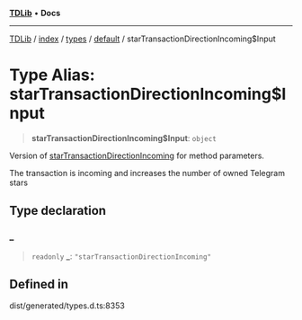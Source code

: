 [**TDLib**](../../../../../../README.md) • **Docs**

***

[TDLib](../../../../../../modules.md) / [index](../../../../../README.md) / [types](../../../README.md) / [default](../README.md) / starTransactionDirectionIncoming$Input

# Type Alias: starTransactionDirectionIncoming$Input

> **starTransactionDirectionIncoming$Input**: `object`

Version of [starTransactionDirectionIncoming](starTransactionDirectionIncoming.md) for method parameters.

The transaction is incoming and increases the number of owned Telegram stars

## Type declaration

### \_

> `readonly` **\_**: `"starTransactionDirectionIncoming"`

## Defined in

dist/generated/types.d.ts:8353
